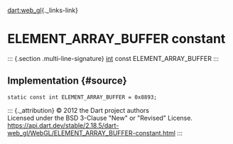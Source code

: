 [dart:web\_gl](../../dart-web_gl/dart-web_gl-library){._links-link}

ELEMENT\_ARRAY\_BUFFER constant
===============================

::: {.section .multi-line-signature}
[int](../../dart-core/int-class) const ELEMENT\_ARRAY\_BUFFER
:::

Implementation {#source}
--------------

``` {.language-dart data-language="dart"}
static const int ELEMENT_ARRAY_BUFFER = 0x8893;
```

::: {._attribution}
© 2012 the Dart project authors\
Licensed under the BSD 3-Clause \"New\" or \"Revised\" License.\
<https://api.dart.dev/stable/2.18.5/dart-web_gl/WebGL/ELEMENT_ARRAY_BUFFER-constant.html>
:::
